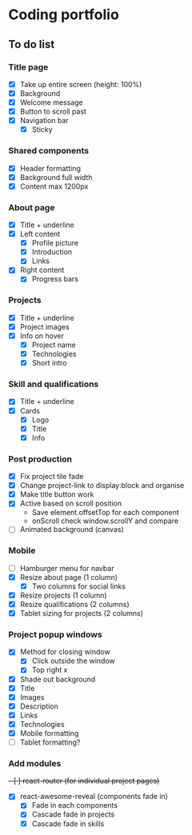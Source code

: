 # Coding portfolio

## To do list

### Title page

- [x] Take up entire screen (height: 100%)
- [x] Background
- [x] Welcome message
- [x] Button to scroll past
- [x] Navigation bar
  - [x] Sticky

### Shared components

- [x] Header formatting
- [x] Background full width
- [x] Content max 1200px

### About page

- [x] Title + underline
- [x] Left content
  - [x] Profile picture
  - [x] Introduction
  - [x] Links
- [x] Right content
  - [x] Progress bars

### Projects

- [x] Title + underline
- [x] Project images
- [x] Info on hover
  - [x] Project name
  - [x] Technologies
  - [x] Short intro

### Skill and qualifications

- [x] Title + underline
- [x] Cards
  - [x] Logo
  - [x] Title
  - [x] Info

### Post production

- [x] Fix project tile fade
- [x] Change project-link to display:block and organise
- [x] Make title button work
- [x] Active based on scroll position
  - Save element.offsetTop for each component
  - onScroll check window.scrollY and compare
- [ ] Animated background (canvas)

### Mobile

- [ ] Hamburger menu for navbar
- [x] Resize about page (1 column)
  - [x] Two columns for social links
- [x] Resize projects (1 column)
- [x] Resize qualifications (2 columns)
- [x] Tablet sizing for projects (2 columns)

### Project popup windows

- [x] Method for closing window
  - [x] Click outside the window
  - [x] Top right x
- [x] Shade out background
- [x] Title
- [x] Images
- [x] Description
- [x] Links
- [x] Technologies
- [x] Mobile formatting
- [ ] Tablet formatting?

### Add modules

~~- [ ] react-router (for individual project pages)~~

- [x] react-awesome-reveal (components fade in)
  - [x] Fade in each components
  - [x] Cascade fade in projects
  - [x] Cascade fade in skills
